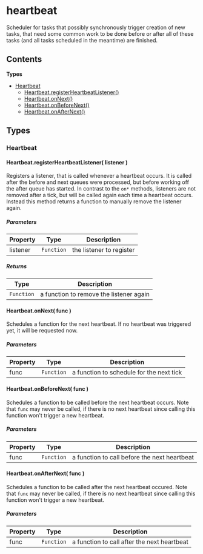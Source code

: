 
# <a name="heartbeat"></a>heartbeat

Scheduler for tasks that possibly synchronously trigger creation of new tasks, that need some common work
to be done before or after all of these tasks (and all tasks scheduled in the meantime) are finished.

## Contents

**Types**

- [Heartbeat](#Heartbeat)
  - [Heartbeat.registerHeartbeatListener()](#Heartbeat.registerHeartbeatListener)
  - [Heartbeat.onNext()](#Heartbeat.onNext)
  - [Heartbeat.onBeforeNext()](#Heartbeat.onBeforeNext)
  - [Heartbeat.onAfterNext()](#Heartbeat.onAfterNext)

## Types

### <a name="Heartbeat"></a>Heartbeat

#### <a name="Heartbeat.registerHeartbeatListener"></a>Heartbeat.registerHeartbeatListener( listener )

Registers a listener, that is called whenever a heartbeat occurs.
It is called after the before and next queues were processed, but before working off the after queue has
started.
In contrast to the `on*` methods, listeners are not removed after a tick, but will be called again each
time a heartbeat occurs.
Instead this method returns a function to manually remove the listener again.

##### Parameters

| Property | Type | Description |
| -------- | ---- | ----------- |
| listener | `Function` |  the listener to register |

##### Returns

| Type | Description |
| ---- | ----------- |
| `Function` |  a function to remove the listener again |

#### <a name="Heartbeat.onNext"></a>Heartbeat.onNext( func )

Schedules a function for the next heartbeat.
If no heartbeat was triggered yet, it will be requested now.

##### Parameters

| Property | Type | Description |
| -------- | ---- | ----------- |
| func | `Function` |  a function to schedule for the next tick |

#### <a name="Heartbeat.onBeforeNext"></a>Heartbeat.onBeforeNext( func )

Schedules a function to be called before the next heartbeat occurs.
Note that `func` may never be called, if there is no next heartbeat since calling this function won't
trigger a new heartbeat.

##### Parameters

| Property | Type | Description |
| -------- | ---- | ----------- |
| func | `Function` |  a function to call before the next heartbeat |

#### <a name="Heartbeat.onAfterNext"></a>Heartbeat.onAfterNext( func )

Schedules a function to be called after the next heartbeat occured.
Note that `func` may never be called, if there is no next heartbeat since calling this function won't
trigger a new heartbeat.

##### Parameters

| Property | Type | Description |
| -------- | ---- | ----------- |
| func | `Function` |  a function to call after the next heartbeat |
